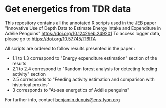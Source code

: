 # Get energetics from TDR data
This repository contains all the annotated R scripts used in the JEB paper
"Innovative Use of Depth Data to Estimate Energy Intake and Expenditure in Adélie Penguins"
https://doi.org/10.1242/jeb.249201
To access logger data, please go to https://doi.org/10.57745/IT6ITA

All scripts are ordered to follow results presented in the paper :
- 1.1 to 1.3 correspond to "Energy expenditure estimation" section of the results
- 2.1 to 2.4 correspond to "Random forest analysis for detecting feeding activity" section
- 2.5 corresponds to "Feeding activity estimation and comparison with historical proxies"
- 3 corresponds to "At-sea energetics of Adélie penguins"

For further info, contact benjamin.dupuis@ens-lyon.org

